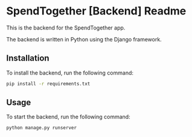 # SpendTogether [Backend] Readme

This is the backend for the SpendTogether app.

The backend is written in Python using the Django framework.

## Installation

To install the backend, run the following command:

```bash
pip install -r requirements.txt
```

## Usage

To start the backend, run the following command:

```bash
python manage.py runserver
```